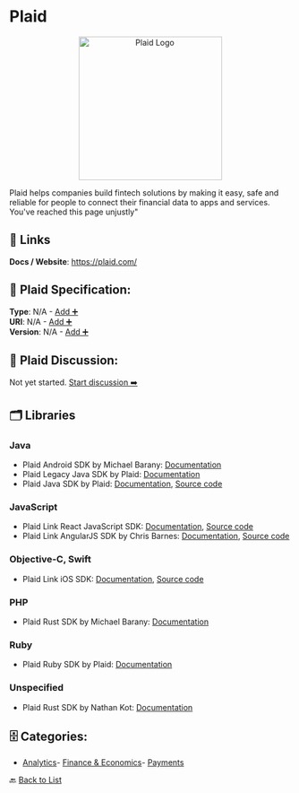 # Plaid
<p align="center">
    <img width="256" src="https://raw.githubusercontent.com/apis-list/apis-list/main/apis/plaid/logo_256x256.png" alt="Plaid Logo"/>
</p>
Plaid helps companies build fintech solutions by making it easy, safe and reliable for people to connect their financial data to apps and services. You&apos;ve reached this page unjustly"

##  🔗 Links
**Docs / Website**: https://plaid.com/

## 🧬 Plaid Specification:
**Type**: N/A - [Add ➕](https://github.com/apis-list/apis-list/edit/main/apis.yaml#L15073)  
**URI**: N/A - [Add ➕](https://github.com/apis-list/apis-list/edit/main/apis.yaml#L15073)  
**Version**: N/A - [Add ➕](https://github.com/apis-list/apis-list/edit/main/apis.yaml#L15073)

## 💬 Plaid Discussion:
Not yet started. [Start discussion ➡️](https://github.com/apis-list/apis-list/discussions/new)

## 🗂️ Libraries
### Java
- Plaid Android SDK by Michael Barany: [Documentation](https://github.com/mbarany/Plaid-Android)
- Plaid Legacy Java SDK by Plaid: [Documentation](https://github.com/plaid/plaid-java-legacy)
- Plaid Java SDK by Plaid: [Documentation](https://plaid.com/docs/), [Source code](https://github.com/plaid/plaid-java)
### JavaScript
- Plaid Link React JavaScript SDK: [Documentation](https://plaid.com/docs/libraries/#link-client-libraries), [Source code](https://github.com/plaid/react-plaid-link)
- Plaid Link AngularJS SDK by Chris Barnes: [Documentation](https://plaid.com/docs/libraries), [Source code](https://github.com/csbarnes/angular-plaid-link)
### Objective-C, Swift
- Plaid Link iOS SDK: [Documentation](https://plaid.com/docs/#ios-bindings), [Source code](https://github.com/plaid/plaid-link-ios)
### PHP
- Plaid Rust SDK by Michael Barany: [Documentation](https://github.com/mbarany/Plaid-Backend)
### Ruby
- Plaid Ruby SDK by Plaid: [Documentation](https://github.com/plaid/plaid-ruby)
### Unspecified
- Plaid Rust SDK by Nathan Kot: [Documentation](https://github.com/nathankot/plaid-rust)


## 🗄️ Categories:
- [Analytics](https://github.com/apis-list/apis-list#analytics-)- [Finance & Economics](https://github.com/apis-list/apis-list#finance--economics-)- [Payments](https://github.com/apis-list/apis-list#payments-)

🔙  [Back to List](https://github.com/apis-list/apis-list)
